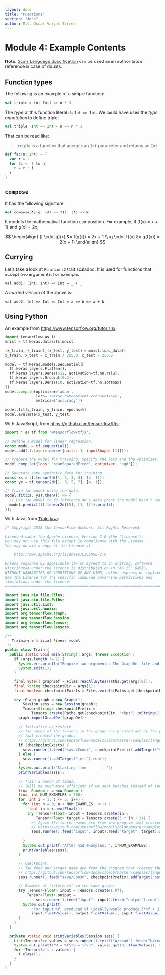 ```yaml
---
layout: docs
title: "Functions"
section: "docs"
author: M.C. Oscar Vargas Torres
---
```


# Module 4: Example Contents

**Note**: [Scala Language Specification]
can be used as an authoritative reference in case of doubts.

[Scala Language Specification]: https://www.scala-lang.org/files/archive/spec/2.12/

## Function types

The following is an example of a simple function:

```scala
val triple = (n: Int) => n * 3
```

The *type* of this function literal is: `Int => Int`. We could have used
the *type annotation* to define triple:

```scala
val triple: Int => Int = n => n * 3
```

That can be read like:

> `triple` is a function that accepts an `Int` parameter and returns an
> `Int`

```scala
def fac(n: Int) = {
  var r = 1
  for (i <- 1 to n)
    r = r * i
  r
}
```

## `compose`

It has the following signature

```scala
def compose[A](g: (A) => T1): (A) => R
```

It models the mathematical function composition. For example, if
\(f(x) = x + 1\) and $g(x) = 2x$,

$$
\begin{align}
(f \cdot g)(x) &= f(g(x)) = 2x + 1 \\
(g \cdot f)(x) &= g(f(x)) = 2(x + 1)
\end{align}
$$

## Currying

Let’s take a look at `Functions2` trait scaladoc. It is used for
functions that accept *two* arguments. For example:

```tut
val add1: (Int, Int) => Int = _ + _
```

A *curried* version of the above is:

```tut
val add2: Int => Int => Int = a => b => a + b
```

## Using Python

An example from <https://www.tensorflow.org/tutorials/>:

```python
import tensorflow as tf
mnist = tf.keras.datasets.mnist

(x_train, y_train),(x_test, y_test) = mnist.load_data()
x_train, x_test = x_train / 255.0, x_test / 255.0

model = tf.keras.models.Sequential([
  tf.keras.layers.Flatten(),
  tf.keras.layers.Dense(512, activation=tf.nn.relu),
  tf.keras.layers.Dropout(0.2),
  tf.keras.layers.Dense(10, activation=tf.nn.softmax)
])
model.compile(optimizer='adam',
              loss='sparse_categorical_crossentropy',
              metrics=['accuracy'])

model.fit(x_train, y_train, epochs=5)
model.evaluate(x_test, y_test)
```

With JavaScript, from <https://github.com/tensorflow/tfjs>:

```javascript
import * as tf from '@tensorflow/tfjs';

// Define a model for linear regression.
const model = tf.sequential();
model.add(tf.layers.dense({units: 1, inputShape: [1]}));

// Prepare the model for training: Specify the loss and the optimizer.
model.compile({loss: 'meanSquaredError', optimizer: 'sgd'});

// Generate some synthetic data for training.
const xs = tf.tensor2d([1, 2, 3, 4], [4, 1]);
const ys = tf.tensor2d([1, 3, 5, 7], [4, 1]);

// Train the model using the data.
model.fit(xs, ys).then(() => {
  // Use the model to do inference on a data point the model hasn't seen before:
  model.predict(tf.tensor2d([5], [1, 1])).print();
});
```

With Java, from [Train.java](https://raw.githubusercontent.com/tensorflow/models/master/samples/languages/java/training/src/main/java/Train.java):

```java
/* Copyright 2018 The TensorFlow Authors. All Rights Reserved.

Licensed under the Apache License, Version 2.0 (the "License");
you may not use this file except in compliance with the License.
You may obtain a copy of the License at

    http://www.apache.org/licenses/LICENSE-2.0

Unless required by applicable law or agreed to in writing, software
distributed under the License is distributed on an "AS IS" BASIS,
WITHOUT WARRANTIES OR CONDITIONS OF ANY KIND, either express or implied.
See the License for the specific language governing permissions and
limitations under the License.
==============================================================================*/

import java.nio.file.Files;
import java.nio.file.Paths;
import java.util.List;
import java.util.Random;
import org.tensorflow.Graph;
import org.tensorflow.Session;
import org.tensorflow.Tensor;
import org.tensorflow.Tensors;

/**
 * Training a trivial linear model.
 */
public class Train {
  public static void main(String[] args) throws Exception {
    if (args.length != 2) {
      System.err.println("Require two arguments: The GraphDef file and checkpoint directory");
      System.exit(1);
    }

    final byte[] graphDef = Files.readAllBytes(Paths.get(args[0]));
    final String checkpointDir = args[1];
    final boolean checkpointExists = Files.exists(Paths.get(checkpointDir));

    try (Graph graph = new Graph();
        Session sess = new Session(graph);
        Tensor<String> checkpointPrefix =
            Tensors.create(Paths.get(checkpointDir, "ckpt").toString())) {
      graph.importGraphDef(graphDef);

      // Initialize or restore.
      // The names of the tensors in the graph are printed out by the program
      // that created the graph:
      // https://github.com/tensorflow/models/blob/master/samples/languages/java/training/model/create_graph.py
      if (checkpointExists) {
        sess.runner().feed("save/Const", checkpointPrefix).addTarget("save/restore_all").run();
      } else {
        sess.runner().addTarget("init").run();
      }
      System.out.print("Starting from       : ");
      printVariables(sess);

      // Train a bunch of times.
      // (Will be much more efficient if we sent batches instead of individual values).
      final Random r = new Random();
      final int NUM_EXAMPLES = 500;
      for (int i = 1; i <= 5; i++) {
        for (int n = 0; n < NUM_EXAMPLES; n++) {
          float in = r.nextFloat();
          try (Tensor<Float> input = Tensors.create(in);
              Tensor<Float> target = Tensors.create(3 * in + 2)) {
            // Again the tensor names are from the program that created the graph.
            // https://github.com/tensorflow/models/blob/master/samples/languages/java/training/model/create_graph.py
            sess.runner().feed("input", input).feed("target", target).addTarget("train").run();
          }
        }
        System.out.printf("After %5d examples: ", i*NUM_EXAMPLES);
        printVariables(sess);
      }

      // Checkpoint.
      // The feed and target name are from the program that created the graph.
      // https://github.com/tensorflow/models/blob/master/samples/languages/java/training/model/create_graph.py.
      sess.runner().feed("save/Const", checkpointPrefix).addTarget("save/control_dependency").run();

      // Example of "inference" in the same graph:
      try (Tensor<Float> input = Tensors.create(1.0f);
          Tensor<Float> output =
              sess.runner().feed("input", input).fetch("output").run().get(0).expect(Float.class)) {
        System.out.printf(
            "For input %f, produced %f (ideally would produce 3*%f + 2)\n",
            input.floatValue(), output.floatValue(), input.floatValue());
      }
    }
  }

  private static void printVariables(Session sess) {
    List<Tensor<?>> values = sess.runner().fetch("W/read").fetch("b/read").run();
    System.out.printf("W = %f\tb = %f\n", values.get(0).floatValue(), values.get(1).floatValue());
    for (Tensor<?> t : values) {
      t.close();
    }
  }
}
```